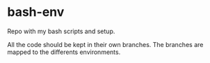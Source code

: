 # bash-env
Repo with my bash scripts and setup.

All the code should be kept in their own branches. The branches are mapped to the differents environments. 
